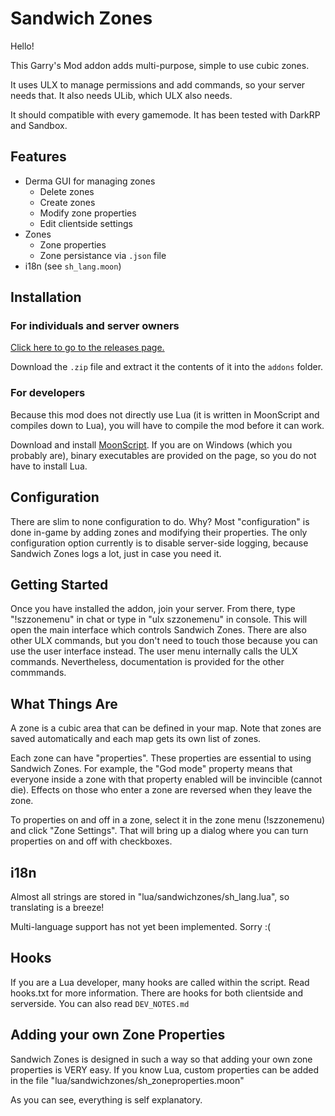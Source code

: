 # Sandwich Zones #

Hello!

This Garry's Mod addon adds multi-purpose, simple to use cubic zones.

It uses ULX to manage permissions and add commands, so your server needs that.
It also needs ULib, which ULX also needs.

It should compatible with every gamemode. It has been tested with DarkRP and Sandbox.

## Features ##

- Derma GUI for managing zones
	- Delete zones
	- Create zones
	- Modify zone properties
	- Edit clientside settings
- Zones
	- Zone properties
	- Zone persistance via `.json` file
- i18n (see `sh_lang.moon`)

## Installation ##

### For individuals and server owners ###

[Click here to go to the releases page.](https://github.com/sliceofcode/sandwichzones/releases)

Download the `.zip` file and extract it the contents of it into the `addons` folder.

### For developers ###

Because this mod does not directly use Lua (it is written in MoonScript and compiles down to Lua), you will have to compile the mod before it can work.

Download and install [MoonScript](https://moonscript.org/). If you are on Windows (which you probably are), binary executables are provided on the page, so you do not have to install Lua.

## Configuration ##

There are slim to none configuration to do. Why? Most "configuration" is done in-game
by adding zones and modifying their properties. The only configuration option currently
is to disable server-side logging, because Sandwich Zones logs a lot, just in case you
need it.

## Getting Started ##

Once you have installed the addon, join your server. From there, type
"!szzonemenu" in chat or type in "ulx szzonemenu" in console. This will open the main
interface which controls Sandwich Zones. There are also other ULX commands, but you don't
need to touch those because you can use the user interface instead. The user menu internally calls the ULX commands. Nevertheless, documentation is provided for the other commmands.

## What Things Are ##

A zone is a cubic area that can be defined in your map. Note that zones are saved automatically
and each map gets its own list of zones.

Each zone can have "properties". These properties are essential to using Sandwich Zones. For example,
the "God mode" property means that everyone inside a zone with that property enabled will be
invincible (cannot die). Effects on those who enter a zone are reversed when they leave the zone.

To properties on and off in a zone, select it in the zone menu (!szzonemenu) and click "Zone Settings".
That will bring up a dialog where you can turn properties on and off with checkboxes.

## i18n ##

Almost all strings are stored in "lua/sandwichzones/sh_lang.lua", so translating is a breeze!

Multi-language support has not yet been implemented. Sorry :(

## Hooks ##

If you are a Lua developer, many hooks are called within the script. Read hooks.txt for more information. There
are hooks for both clientside and serverside. You can also read `DEV_NOTES.md`

## Adding your own Zone Properties ##

Sandwich Zones is designed in such a way so that adding your own zone properties is VERY easy.
If you know Lua, custom properties can be added in the file "lua/sandwichzones/sh_zoneproperties.moon"

As you can see, everything is self explanatory.
